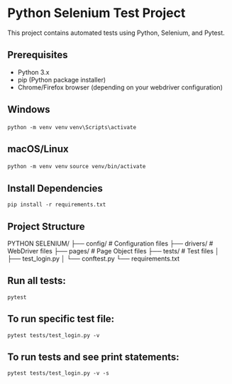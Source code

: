 # Python Selenium Test Project

This project contains automated tests using Python, Selenium, and Pytest.

## Prerequisites

- Python 3.x
- pip (Python package installer)
- Chrome/Firefox browser (depending on your webdriver configuration)

## Windows
`python -m venv venv`
`venv\Scripts\activate`

## macOS/Linux
`python -m venv venv`
`source venv/bin/activate`

## Install Dependencies
`pip install -r requirements.txt`

## Project Structure
PYTHON SELENIUM/
├── config/         # Configuration files
├── drivers/        # WebDriver files
├── pages/          # Page Object files
├── tests/          # Test files
│   ├── test_login.py
│   └── conftest.py
└── requirements.txt

## Run all tests:
`pytest`

## To run specific test file:
`pytest tests/test_login.py -v`

## To run tests and see print statements:
`pytest tests/test_login.py -v -s`
